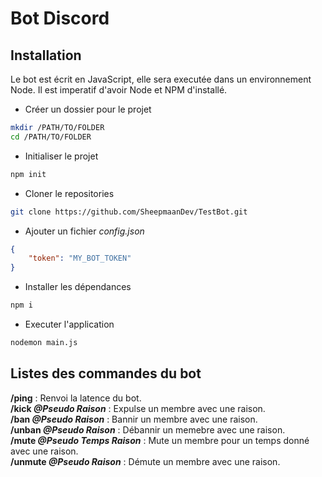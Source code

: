 # Bot Discord
## Installation
Le bot est écrit en JavaScript, elle sera executée dans un environnement Node. Il est imperatif d'avoir Node et NPM d'installé.
* Créer un dossier pour le projet
```bash
mkdir /PATH/TO/FOLDER
cd /PATH/TO/FOLDER
```
* Initialiser le projet
```bash
npm init
```
* Cloner le repositories 
```bash
git clone https://github.com/SheepmaanDev/TestBot.git
```
* Ajouter un fichier _config.json_
```json	
{
    "token": "MY_BOT_TOKEN"
}
```
* Installer les dépendances
```bash
npm i
```
* Executer l'application
```bash
nodemon main.js
```
## Listes des commandes du bot
**/ping** : Renvoi la latence du bot. </br>
**/kick _@Pseudo Raison_** : Expulse un membre avec une raison. </br>
**/ban _@Pseudo Raison_** : Bannir un membre avec une raison. </br>
**/unban _@Pseudo Raison_** : Débannir un memebre avec une raison. </br>
**/mute _@Pseudo Temps Raison_** : Mute un membre pour un temps donné avec une raison. </br>
**/unmute _@Pseudo Raison_** : Démute un membre avec une raison. </br>
